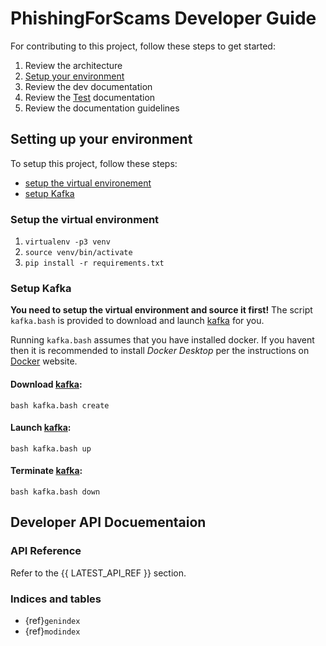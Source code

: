 # PhishingForScams Developer Guide
For contributing to this project, follow these steps to get started:
1. Review the architecture
2. [Setup your environment](#setting-up-your-environment "Setting up your environment")
3. Review the dev documentation
4. Review the [Test](./tester.md) documentation
5. Review the documentation guidelines

## Setting up your environment

To setup this project, follow these steps:

+ [setup the virtual environement](#setup-the-virtual-environment)
+ [setup Kafka](#setup-kafka)

### Setup the virtual environment

1. `virtualenv -p3 venv`
2. `source venv/bin/activate`
3. `pip install -r requirements.txt`

### Setup Kafka

**You need to setup the virtual environment and source it first!**
The script `kafka.bash` is provided to download and launch [kafka](https://github.com/sulphurcrested/kafka "sulphurcrested/kafka") for you.

Running `kafka.bash` assumes that you have installed docker. If you havent then it is recommended to install _Docker Desktop_ per the instructions on [Docker](https://www.docker.com/get-started/ "Docker") website.

#### Download [kafka](<https://github.com/sulphurcrested/kafka> "sulphurcrested/kafka"):
`bash kafka.bash create`

#### Launch [kafka](https://github.com/sulphurcrested/kafka "sulphurcrested/kafka"):
`bash kafka.bash up`

#### Terminate [kafka](https://github.com/sulphurcrested/kafka "sulphurcrested/kafka"):
`bash kafka.bash down`

## Developer API Docuementaion

### API Reference
Refer to the {{ LATEST_API_REF }} section.

### Indices and tables

* {ref}`genindex`
* {ref}`modindex`

<!-- >```{toctree}
:maxdepth: 3

apidocs/index
``` -->




